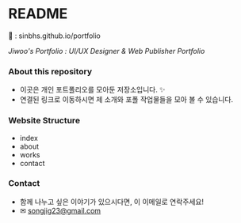 # README
&#128279; : sinbhs.github.io/portfolio

*Jiwoo's Portfolio : UI/UX Designer & Web Publisher Portfolio*

### About this repository
- 이곳은 개인 포트폴리오를 모아둔 저장소입니다. &#10024;
- 연결된 링크로 이동하시면 제 소개와 포폴 작업물들을 모아 볼 수 있습니다.

### Website Structure
- index
- about
- works
- contact

### Contact
- 함께 나누고 싶은 이야기가 있으시다면, 이 이메일로 연락주세요!
- &#9993; songjig23@gmail.com
